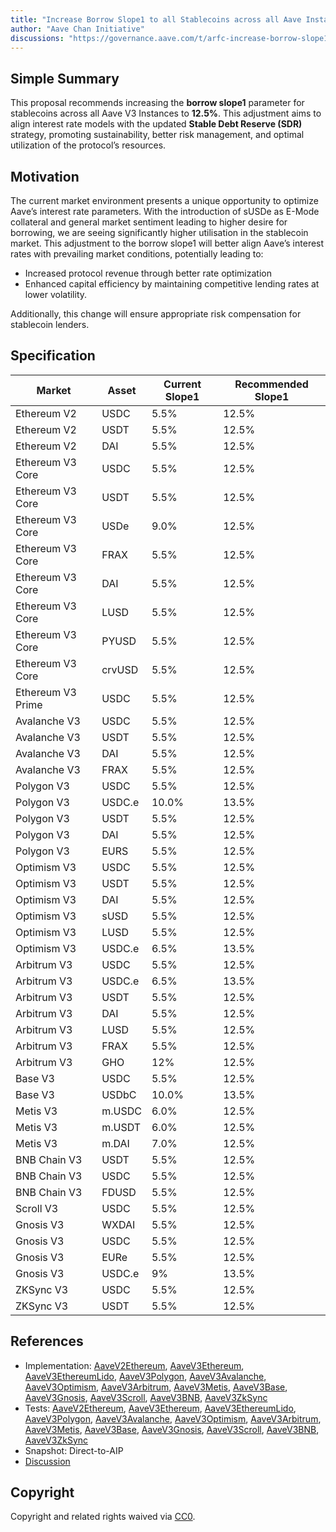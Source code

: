 ```yaml
---
title: "Increase Borrow Slope1 to all Stablecoins across all Aave Instances"
author: "Aave Chan Initiative"
discussions: "https://governance.aave.com/t/arfc-increase-borrow-slope1-to-all-stablecoins-across-all-aave-instances/19979"
---
```


## Simple Summary

This proposal recommends increasing the **borrow slope1** parameter for stablecoins across all Aave V3 Instances to **12.5%**. This adjustment aims to align interest rate models with the updated **Stable Debt Reserve (SDR)** strategy, promoting sustainability, better risk management, and optimal utilization of the protocol’s resources.

## Motivation

The current market environment presents a unique opportunity to optimize Aave’s interest rate parameters. With the introduction of sUSDe as E-Mode collateral and general market sentiment leading to higher desire for borrowing, we are seeing significantly higher utilisation in the stablecoin market. This adjustment to the borrow slope1 will better align Aave’s interest rates with prevailing market conditions, potentially leading to:

- Increased protocol revenue through better rate optimization
- Enhanced capital efficiency by maintaining competitive lending rates at lower volatility.

Additionally, this change will ensure appropriate risk compensation for stablecoin lenders.

## Specification

| **Market**        | **Asset** | **Current Slope1** | **Recommended Slope1** |
| ----------------- | --------- | ------------------ | ---------------------- |
| Ethereum V2       | USDC      | 5.5%               | 12.5%                   |
| Ethereum V2       | USDT      | 5.5%               | 12.5%                   |
| Ethereum V2       | DAI       | 5.5%               | 12.5%                   |
| Ethereum V3 Core  | USDC      | 5.5%               | 12.5%                   |
| Ethereum V3 Core  | USDT      | 5.5%               | 12.5%                   |
| Ethereum V3 Core  | USDe      | 9.0%               | 12.5%                   |
| Ethereum V3 Core  | FRAX      | 5.5%               | 12.5%                   |
| Ethereum V3 Core  | DAI       | 5.5%               | 12.5%                   |
| Ethereum V3 Core  | LUSD      | 5.5%               | 12.5%                   |
| Ethereum V3 Core  | PYUSD     | 5.5%               | 12.5%                   |
| Ethereum V3 Core  | crvUSD    | 5.5%               | 12.5%                   |
| Ethereum V3 Prime | USDC      | 5.5%               | 12.5%                   |
| Avalanche V3      | USDC      | 5.5%               | 12.5%                   |
| Avalanche V3      | USDT      | 5.5%               | 12.5%                   |
| Avalanche V3      | DAI       | 5.5%               | 12.5%                   |
| Avalanche V3      | FRAX      | 5.5%               | 12.5%                   |
| Polygon V3        | USDC      | 5.5%               | 12.5%                   |
| Polygon V3        | USDC.e    | 10.0%              | 13.5%                  |
| Polygon V3        | USDT      | 5.5%               | 12.5%                   |
| Polygon V3        | DAI       | 5.5%               | 12.5%                   |
| Polygon V3        | EURS      | 5.5%               | 12.5%                   |
| Optimism V3       | USDC      | 5.5%               | 12.5%                   |
| Optimism V3       | USDT      | 5.5%               | 12.5%                   |
| Optimism V3       | DAI       | 5.5%               | 12.5%                   |
| Optimism V3       | sUSD      | 5.5%               | 12.5%                   |
| Optimism V3       | LUSD      | 5.5%               | 12.5%                   |
| Optimism V3       | USDC.e    | 6.5%               | 13.5%                  |
| Arbitrum V3       | USDC      | 5.5%               | 12.5%                   |
| Arbitrum V3       | USDC.e    | 6.5%               | 13.5%                  |
| Arbitrum V3       | USDT      | 5.5%               | 12.5%                   |
| Arbitrum V3       | DAI       | 5.5%               | 12.5%                   |
| Arbitrum V3       | LUSD      | 5.5%               | 12.5%                   |
| Arbitrum V3       | FRAX      | 5.5%               | 12.5%                   |
| Arbitrum V3       | GHO       | 12%                | 12.5%                   |
| Base V3           | USDC      | 5.5%               | 12.5%                   |
| Base V3           | USDbC     | 10.0%              | 13.5%                  |
| Metis V3          | m.USDC    | 6.0%               | 12.5%                   |
| Metis V3          | m.USDT    | 6.0%               | 12.5%                   |
| Metis V3          | m.DAI     | 7.0%               | 12.5%                   |
| BNB Chain V3      | USDT      | 5.5%               | 12.5%                   |
| BNB Chain V3      | USDC      | 5.5%               | 12.5%                   |
| BNB Chain V3      | FDUSD     | 5.5%               | 12.5%                   |
| Scroll V3         | USDC      | 5.5%               | 12.5%                   |
| Gnosis V3         | WXDAI     | 5.5%               | 12.5%                   |
| Gnosis V3         | USDC      | 5.5%               | 12.5%                   |
| Gnosis V3         | EURe      | 5.5%               | 12.5%                   |
| Gnosis V3         | USDC.e    | 9%                 | 13.5%                  |
| ZKSync V3         | USDC      | 5.5%               | 12.5%                   |
| ZKSync V3         | USDT      | 5.5%               | 12.5%                   |

## References

- Implementation: [AaveV2Ethereum](https://github.com/bgd-labs/aave-proposals-v3/blob/main/src/20241201_Multi_IncreaseBorrowSlope1ToAllStablecoinsAcrossAllAaveInstances/AaveV2Ethereum_IncreaseBorrowSlope1ToAllStablecoinsAcrossAllAaveInstances_20241201.sol), [AaveV3Ethereum](https://github.com/bgd-labs/aave-proposals-v3/blob/main/src/20241201_Multi_IncreaseBorrowSlope1ToAllStablecoinsAcrossAllAaveInstances/AaveV3Ethereum_IncreaseBorrowSlope1ToAllStablecoinsAcrossAllAaveInstances_20241201.sol), [AaveV3EthereumLido](https://github.com/bgd-labs/aave-proposals-v3/blob/main/src/20241201_Multi_IncreaseBorrowSlope1ToAllStablecoinsAcrossAllAaveInstances/AaveV3EthereumLido_IncreaseBorrowSlope1ToAllStablecoinsAcrossAllAaveInstances_20241201.sol), [AaveV3Polygon](https://github.com/bgd-labs/aave-proposals-v3/blob/main/src/20241201_Multi_IncreaseBorrowSlope1ToAllStablecoinsAcrossAllAaveInstances/AaveV3Polygon_IncreaseBorrowSlope1ToAllStablecoinsAcrossAllAaveInstances_20241201.sol), [AaveV3Avalanche](https://github.com/bgd-labs/aave-proposals-v3/blob/main/src/20241201_Multi_IncreaseBorrowSlope1ToAllStablecoinsAcrossAllAaveInstances/AaveV3Avalanche_IncreaseBorrowSlope1ToAllStablecoinsAcrossAllAaveInstances_20241201.sol), [AaveV3Optimism](https://github.com/bgd-labs/aave-proposals-v3/blob/main/src/20241201_Multi_IncreaseBorrowSlope1ToAllStablecoinsAcrossAllAaveInstances/AaveV3Optimism_IncreaseBorrowSlope1ToAllStablecoinsAcrossAllAaveInstances_20241201.sol), [AaveV3Arbitrum](https://github.com/bgd-labs/aave-proposals-v3/blob/main/src/20241201_Multi_IncreaseBorrowSlope1ToAllStablecoinsAcrossAllAaveInstances/AaveV3Arbitrum_IncreaseBorrowSlope1ToAllStablecoinsAcrossAllAaveInstances_20241201.sol), [AaveV3Metis](https://github.com/bgd-labs/aave-proposals-v3/blob/main/src/20241201_Multi_IncreaseBorrowSlope1ToAllStablecoinsAcrossAllAaveInstances/AaveV3Metis_IncreaseBorrowSlope1ToAllStablecoinsAcrossAllAaveInstances_20241201.sol), [AaveV3Base](https://github.com/bgd-labs/aave-proposals-v3/blob/main/src/20241201_Multi_IncreaseBorrowSlope1ToAllStablecoinsAcrossAllAaveInstances/AaveV3Base_IncreaseBorrowSlope1ToAllStablecoinsAcrossAllAaveInstances_20241201.sol), [AaveV3Gnosis](https://github.com/bgd-labs/aave-proposals-v3/blob/main/src/20241201_Multi_IncreaseBorrowSlope1ToAllStablecoinsAcrossAllAaveInstances/AaveV3Gnosis_IncreaseBorrowSlope1ToAllStablecoinsAcrossAllAaveInstances_20241201.sol), [AaveV3Scroll](https://github.com/bgd-labs/aave-proposals-v3/blob/main/src/20241201_Multi_IncreaseBorrowSlope1ToAllStablecoinsAcrossAllAaveInstances/AaveV3Scroll_IncreaseBorrowSlope1ToAllStablecoinsAcrossAllAaveInstances_20241201.sol), [AaveV3BNB](https://github.com/bgd-labs/aave-proposals-v3/blob/main/src/20241201_Multi_IncreaseBorrowSlope1ToAllStablecoinsAcrossAllAaveInstances/AaveV3BNB_IncreaseBorrowSlope1ToAllStablecoinsAcrossAllAaveInstances_20241201.sol), [AaveV3ZkSync](https://github.com/bgd-labs/aave-proposals-v3/blob/main/zksync/src/20241201_Multi_IncreaseBorrowSlope1ToAllStablecoinsAcrossAllAaveInstances/AaveV3ZkSync_IncreaseBorrowSlope1ToAllStablecoinsAcrossAllAaveInstances_20241201.sol)
- Tests: [AaveV2Ethereum](https://github.com/bgd-labs/aave-proposals-v3/blob/main/src/20241201_Multi_IncreaseBorrowSlope1ToAllStablecoinsAcrossAllAaveInstances/AaveV2Ethereum_IncreaseBorrowSlope1ToAllStablecoinsAcrossAllAaveInstances_20241201.t.sol), [AaveV3Ethereum](https://github.com/bgd-labs/aave-proposals-v3/blob/main/src/20241201_Multi_IncreaseBorrowSlope1ToAllStablecoinsAcrossAllAaveInstances/AaveV3Ethereum_IncreaseBorrowSlope1ToAllStablecoinsAcrossAllAaveInstances_20241201.t.sol), [AaveV3EthereumLido](https://github.com/bgd-labs/aave-proposals-v3/blob/main/src/20241201_Multi_IncreaseBorrowSlope1ToAllStablecoinsAcrossAllAaveInstances/AaveV3EthereumLido_IncreaseBorrowSlope1ToAllStablecoinsAcrossAllAaveInstances_20241201.t.sol), [AaveV3Polygon](https://github.com/bgd-labs/aave-proposals-v3/blob/main/src/20241201_Multi_IncreaseBorrowSlope1ToAllStablecoinsAcrossAllAaveInstances/AaveV3Polygon_IncreaseBorrowSlope1ToAllStablecoinsAcrossAllAaveInstances_20241201.t.sol), [AaveV3Avalanche](https://github.com/bgd-labs/aave-proposals-v3/blob/main/src/20241201_Multi_IncreaseBorrowSlope1ToAllStablecoinsAcrossAllAaveInstances/AaveV3Avalanche_IncreaseBorrowSlope1ToAllStablecoinsAcrossAllAaveInstances_20241201.t.sol), [AaveV3Optimism](https://github.com/bgd-labs/aave-proposals-v3/blob/main/src/20241201_Multi_IncreaseBorrowSlope1ToAllStablecoinsAcrossAllAaveInstances/AaveV3Optimism_IncreaseBorrowSlope1ToAllStablecoinsAcrossAllAaveInstances_20241201.t.sol), [AaveV3Arbitrum](https://github.com/bgd-labs/aave-proposals-v3/blob/main/src/20241201_Multi_IncreaseBorrowSlope1ToAllStablecoinsAcrossAllAaveInstances/AaveV3Arbitrum_IncreaseBorrowSlope1ToAllStablecoinsAcrossAllAaveInstances_20241201.t.sol), [AaveV3Metis](https://github.com/bgd-labs/aave-proposals-v3/blob/main/src/20241201_Multi_IncreaseBorrowSlope1ToAllStablecoinsAcrossAllAaveInstances/AaveV3Metis_IncreaseBorrowSlope1ToAllStablecoinsAcrossAllAaveInstances_20241201.t.sol), [AaveV3Base](https://github.com/bgd-labs/aave-proposals-v3/blob/main/src/20241201_Multi_IncreaseBorrowSlope1ToAllStablecoinsAcrossAllAaveInstances/AaveV3Base_IncreaseBorrowSlope1ToAllStablecoinsAcrossAllAaveInstances_20241201.t.sol), [AaveV3Gnosis](https://github.com/bgd-labs/aave-proposals-v3/blob/main/src/20241201_Multi_IncreaseBorrowSlope1ToAllStablecoinsAcrossAllAaveInstances/AaveV3Gnosis_IncreaseBorrowSlope1ToAllStablecoinsAcrossAllAaveInstances_20241201.t.sol), [AaveV3Scroll](https://github.com/bgd-labs/aave-proposals-v3/blob/main/src/20241201_Multi_IncreaseBorrowSlope1ToAllStablecoinsAcrossAllAaveInstances/AaveV3Scroll_IncreaseBorrowSlope1ToAllStablecoinsAcrossAllAaveInstances_20241201.t.sol), [AaveV3BNB](https://github.com/bgd-labs/aave-proposals-v3/blob/main/src/20241201_Multi_IncreaseBorrowSlope1ToAllStablecoinsAcrossAllAaveInstances/AaveV3BNB_IncreaseBorrowSlope1ToAllStablecoinsAcrossAllAaveInstances_20241201.t.sol), [AaveV3ZkSync](https://github.com/bgd-labs/aave-proposals-v3/blob/main/zksync/src/20241201_Multi_IncreaseBorrowSlope1ToAllStablecoinsAcrossAllAaveInstances/AaveV3ZkSync_IncreaseBorrowSlope1ToAllStablecoinsAcrossAllAaveInstances_20241201.t.sol)
- Snapshot: Direct-to-AIP
- [Discussion](https://governance.aave.com/t/arfc-increase-borrow-slope1-to-all-stablecoins-across-all-aave-instances/19979)

## Copyright

Copyright and related rights waived via [CC0](https://creativecommons.org/publicdomain/zero/1.0/).
